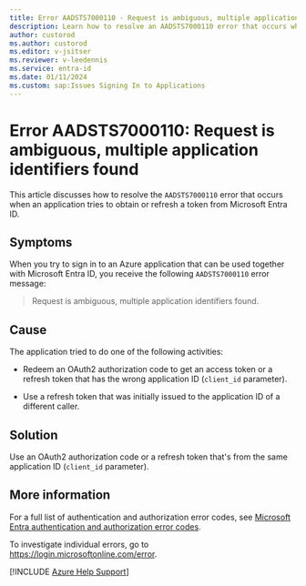 ```yaml
---
title: Error AADSTS7000110 - Request is ambiguous, multiple application identifiers found
description: Learn how to resolve an AADSTS7000110 error that occurs when you try to sign in to an Azure app that can be used together with Microsoft Entra ID.
author: custorod
ms.author: custorod
ms.editor: v-jsitser
ms.reviewer: v-leedennis
ms.service: entra-id
ms.date: 01/11/2024
ms.custom: sap:Issues Signing In to Applications
---
```


# Error AADSTS7000110: Request is ambiguous, multiple application identifiers found

This article discusses how to resolve the `AADSTS7000110` error that occurs when an application tries to obtain or refresh a token from Microsoft Entra ID.

## Symptoms

When you try to sign in to an Azure application that can be used together with Microsoft Entra ID, you receive the following `AADSTS7000110` error message:

> Request is ambiguous, multiple application identifiers found.

## Cause

The application tried to do one of the following activities:

- Redeem an OAuth2 authorization code to get an access token or a refresh token that has the wrong application ID (`client_id` parameter).

- Use a refresh token that was initially issued to the application ID of a different caller.

## Solution

Use an OAuth2 authorization code or a refresh token that's from the same application ID (`client_id` parameter).

## More information

For a full list of authentication and authorization error codes, see [Microsoft Entra authentication and authorization error codes](/entra/identity-platform/reference-error-codes).

To investigate individual errors, go to <https://login.microsoftonline.com/error>.

[!INCLUDE [Azure Help Support](../../../includes/azure-help-support.md)] 
